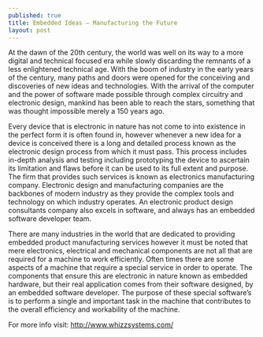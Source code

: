 ```yaml
---
published: true
title: Embedded Ideas — Manufacturing the Future
layout: post
---
```

At the dawn of the 20th century, the world was well on its way to a more digital and technical focused era while slowly discarding the remnants of a less enlightened technical age. With the boom of industry in the early years of the century, many paths and doors were opened for the conceiving and discoveries of new ideas and technologies. With the arrival of the computer and the power of software made possible through complex circuitry and electronic design, mankind has been able to reach the stars, something that was thought impossible merely a 150 years ago.

Every device that is electronic in nature has not come to into existence in the perfect form it is often found in, however whenever a new idea for a device is conceived there is a long and detailed process known as the electronic design process from which it must pass. This process includes in-depth analysis and testing including prototyping the device to ascertain its limitation and flaws before it can be used to its full extent and purpose. The firm that provides such services is known as electronics manufacturing company. Electronic design and manufacturing companies are the backbones of modern industry as they provide the complex tools and technology on which industry operates. An electronic product design consultants company also excels in software, and always has an embedded software developer team.

There are many industries in the world that are dedicated to providing embedded product manufacturing services however it must be noted that mere electronics, electrical and mechanical components are not all that are required for a machine to work efficiently. Often times there are some aspects of a machine that require a special service in order to operate. The components that ensure this are electronic in nature known as embedded hardware, but their real application comes from their software designed, by an embedded software developer. The purpose of these special software’s is to perform a single and important task in the machine that contributes to the overall efficiency and workability of the machine.

For more info visit: http://www.whizzsystems.com/